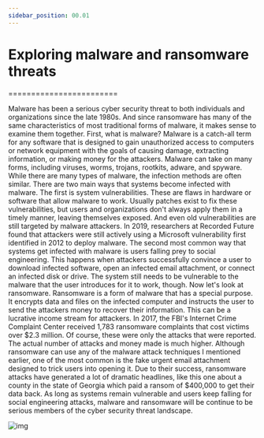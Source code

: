 ```yaml
---
sidebar_position: 00.01
---
```


# Exploring malware and ransomware threats
========================


Malware has been a serious cyber security threat to both individuals and organizations since the late 1980s. And since ransomware has many of the same characteristics of most traditional forms of malware, it makes sense to examine them together. First, what is malware? Malware is a catch-all term for any software that is designed to gain unauthorized access to computers or network equipment with the goals of causing damage, extracting information, or making money for the attackers. Malware can take on many forms, including viruses, worms, trojans, rootkits, adware, and spyware. While there are many types of malware, the infection methods are often similar. There are two main ways that systems become infected with malware. The first is system vulnerabilities. These are flaws in hardware or software that allow malware to work. Usually patches exist to fix these vulnerabilities, but users and organizations don't always apply them in a timely manner, leaving themselves exposed. And even old vulnerabilities are still targeted by malware attackers. In 2019, researchers at Recorded Future found that attackers were still actively using a Microsoft vulnerability first identified in 2012 to deploy malware. The second most common way that systems get infected with malware is users falling prey to social engineering. This happens when attackers successfully convince a user to download infected software, open an infected email attachment, or connect an infected disk or drive. The system still needs to be vulnerable to the malware that the user introduces for it to work, though. Now let's look at ransomware. Ransomware is a form of malware that has a special purpose. It encrypts data and files on the infected computer and instructs the user to send the attackers money to recover their information. This can be a lucrative income stream for attackers. In 2017, the FBI's Internet Crime Complaint Center received 1,783 ransomware complaints that cost victims over $2.3 million. Of course, these were only the attacks that were reported. The actual number of attacks and money made is much higher. Although ransomware can use any of the malware attack techniques I mentioned earlier, one of the most common is the fake urgent email attachment designed to trick users into opening it. Due to their success, ransomware attacks have generated a lot of dramatic headlines, like this one about a county in the state of Georgia which paid a ransom of $400,000 to get their data back. As long as systems remain vulnerable and users keep falling for social engineering attacks, malware and ransomware will be continue to be serious members of the cyber security threat landscape.

![img](/img/Ransomware.png)